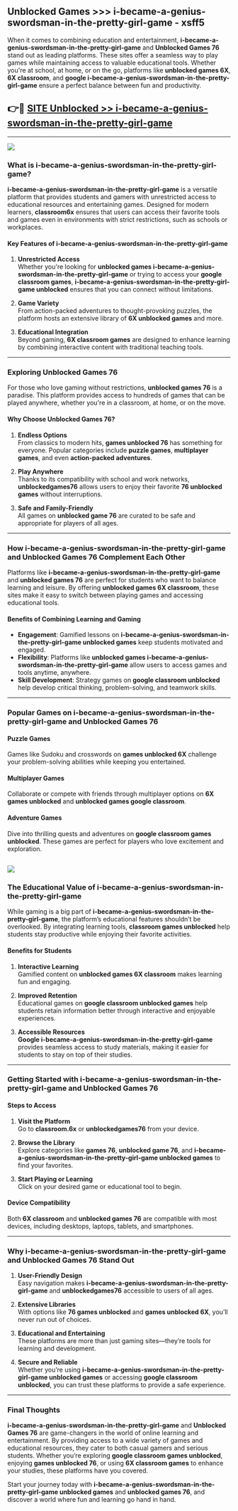 ## Unblocked Games >>> i-became-a-genius-swordsman-in-the-pretty-girl-game - xsff5 

When it comes to combining education and entertainment, **i-became-a-genius-swordsman-in-the-pretty-girl-game** and **Unblocked Games 76** stand out as leading platforms. These sites offer a seamless way to play games while maintaining access to valuable educational tools. Whether you're at school, at home, or on the go, platforms like **unblocked games 6X**, **6X classroom**, and **google i-became-a-genius-swordsman-in-the-pretty-girl-game** ensure a perfect balance between fun and productivity.
## 👉🔴 [SITE Unblocked >> i-became-a-genius-swordsman-in-the-pretty-girl-game](http://premium.freeplayer.one?title=i-became-a-genius-swordsman-in-the-pretty-girl-game&ref=22JU)
---
<a href="http://premium.freeplayer.one?title=i-became-a-genius-swordsman-in-the-pretty-girl-game&ref=22JU/"><img src="https://github.com/user-attachments/assets/438f12ca-57a4-47a3-8ead-c64da593a1e5"/></a>
### What is i-became-a-genius-swordsman-in-the-pretty-girl-game?  

**i-became-a-genius-swordsman-in-the-pretty-girl-game** is a versatile platform that provides students and gamers with unrestricted access to educational resources and entertaining games. Designed for modern learners, **classroom6x** ensures that users can access their favorite tools and games even in environments with strict restrictions, such as schools or workplaces.  

#### Key Features of i-became-a-genius-swordsman-in-the-pretty-girl-game  

1. **Unrestricted Access**  
   Whether you're looking for **unblocked games i-became-a-genius-swordsman-in-the-pretty-girl-game** or trying to access your **google classroom games**, **i-became-a-genius-swordsman-in-the-pretty-girl-game unblocked** ensures that you can connect without limitations.  

2. **Game Variety**  
   From action-packed adventures to thought-provoking puzzles, the platform hosts an extensive library of **6X unblocked games** and more.  

3. **Educational Integration**  
   Beyond gaming, **6X classroom games** are designed to enhance learning by combining interactive content with traditional teaching tools.  



---

### Exploring Unblocked Games 76  

For those who love gaming without restrictions, **unblocked games 76** is a paradise. This platform provides access to hundreds of games that can be played anywhere, whether you're in a classroom, at home, or on the move.  

#### Why Choose Unblocked Games 76?  

1. **Endless Options**  
   From classics to modern hits, **games unblocked 76** has something for everyone. Popular categories include **puzzle games**, **multiplayer games**, and even **action-packed adventures**.  

2. **Play Anywhere**  
   Thanks to its compatibility with school and work networks, **unblockedgames76** allows users to enjoy their favorite **76 unblocked games** without interruptions.  

3. **Safe and Family-Friendly**  
   All games on **unblocked game 76** are curated to be safe and appropriate for players of all ages.  

---

### How i-became-a-genius-swordsman-in-the-pretty-girl-game and Unblocked Games 76 Complement Each Other  

Platforms like **i-became-a-genius-swordsman-in-the-pretty-girl-game** and **unblocked games 76** are perfect for students who want to balance learning and leisure. By offering **unblocked games 6X classroom**, these sites make it easy to switch between playing games and accessing educational tools.  

#### Benefits of Combining Learning and Gaming  

- **Engagement**: Gamified lessons on **i-became-a-genius-swordsman-in-the-pretty-girl-game unblocked games** keep students motivated and engaged.  
- **Flexibility**: Platforms like **unblocked games i-became-a-genius-swordsman-in-the-pretty-girl-game** allow users to access games and tools anytime, anywhere.  
- **Skill Development**: Strategy games on **google classroom unblocked** help develop critical thinking, problem-solving, and teamwork skills.  

---

### Popular Games on i-became-a-genius-swordsman-in-the-pretty-girl-game and Unblocked Games 76  

#### Puzzle Games  

Games like Sudoku and crosswords on **games unblocked 6X** challenge your problem-solving abilities while keeping you entertained.  

#### Multiplayer Games  

Collaborate or compete with friends through multiplayer options on **6X games unblocked** and **unblocked games google classroom**.  

#### Adventure Games  

Dive into thrilling quests and adventures on **google classroom games unblocked**. These games are perfect for players who love excitement and exploration.  

<a href="http://download.freeplayer.one?title=i-became-a-genius-swordsman-in-the-pretty-girl-game&ref=23D/"><img src="https://github.com/user-attachments/assets/fe0c3e91-c8e1-489c-acf0-e2f614c12fb8"/></a>
---

### The Educational Value of i-became-a-genius-swordsman-in-the-pretty-girl-game  

While gaming is a big part of **i-became-a-genius-swordsman-in-the-pretty-girl-game**, the platform’s educational features shouldn’t be overlooked. By integrating learning tools, **classroom games unblocked** help students stay productive while enjoying their favorite activities.  

#### Benefits for Students  

1. **Interactive Learning**  
   Gamified content on **unblocked games 6X classroom** makes learning fun and engaging.  

2. **Improved Retention**  
   Educational games on **google classroom unblocked games** help students retain information better through interactive and enjoyable experiences.  

3. **Accessible Resources**  
   **Google i-became-a-genius-swordsman-in-the-pretty-girl-game** provides seamless access to study materials, making it easier for students to stay on top of their studies.  

---

### Getting Started with i-became-a-genius-swordsman-in-the-pretty-girl-game and Unblocked Games 76  

#### Steps to Access  

1. **Visit the Platform**  
   Go to **classroom.6x** or **unblockedgames76** from your device.  

2. **Browse the Library**  
   Explore categories like **games 76**, **unblocked game 76**, and **i-became-a-genius-swordsman-in-the-pretty-girl-game unblocked games** to find your favorites.  

3. **Start Playing or Learning**  
   Click on your desired game or educational tool to begin.  

#### Device Compatibility  

Both **6X classroom** and **unblocked games 76** are compatible with most devices, including desktops, laptops, tablets, and smartphones.  

---

### Why i-became-a-genius-swordsman-in-the-pretty-girl-game and Unblocked Games 76 Stand Out  

1. **User-Friendly Design**  
   Easy navigation makes **i-became-a-genius-swordsman-in-the-pretty-girl-game** and **unblockedgames76** accessible to users of all ages.  

2. **Extensive Libraries**  
   With options like **76 games unblocked** and **games unblocked 6X**, you’ll never run out of choices.  

3. **Educational and Entertaining**  
   These platforms are more than just gaming sites—they’re tools for learning and development.  

4. **Secure and Reliable**  
   Whether you’re using **i-became-a-genius-swordsman-in-the-pretty-girl-game unblocked games** or accessing **google classroom unblocked**, you can trust these platforms to provide a safe experience.  

---

### Final Thoughts  

**i-became-a-genius-swordsman-in-the-pretty-girl-game** and **Unblocked Games 76** are game-changers in the world of online learning and entertainment. By providing access to a wide variety of games and educational resources, they cater to both casual gamers and serious students. Whether you’re exploring **google classroom games unblocked**, enjoying **games unblocked 76**, or using **6X classroom games** to enhance your studies, these platforms have you covered.  

Start your journey today with **i-became-a-genius-swordsman-in-the-pretty-girl-game unblocked games** and **unblocked games 76**, and discover a world where fun and learning go hand in hand.  